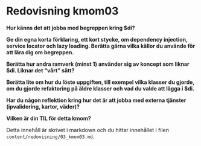 ---
---
Redovisning kmom03
=========================

__Hur känns det att jobba med begreppen kring $di?__

__Ge din egna korta förklaring, ett kort stycke, om dependency injection, service locator och lazy loading. Berätta gärna vilka källor du använde för att lära dig om begreppen.__

__Berätta hur andra ramverk (minst 1) använder sig av koncept som liknar $di. Liknar det “vårt” sätt?__

__Berätta lite om hur du löste uppgiften, till exempel vilka klasser du gjorde, om du gjorde refaktoring på äldre klasser och vad du valde att lägga i $di.__

__Har du någon reflektion kring hur det är att jobba med externa tjänster (ipvalidering, kartor, väder)?__

__Vilken är din TIL för detta kmom?__

Detta innehåll är skrivet i markdown och du hittar innehållet i filen `content/redovisning/03_kmom03.md`.
